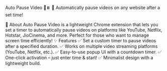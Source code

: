 Auto Pause Video 🎥⏸️
📌 Automatically pause videos on any website after a set time!

🔹 About
Auto Pause Video is a lightweight Chrome extension that lets you set a timer to automatically pause videos on platforms like YouTube, Netflix, Hotstar, JioCinema, and more. Perfect for those who want to manage screen time efficiently!
✨ Features
✅ Set a custom timer to pause videos after a specified duration.
✅ Works on multiple video streaming platforms (YouTube, Netflix, etc.).
✅ Easy-to-use popup UI with a countdown timer.
✅ One-click activation – just enter time & start!
✅ Minimalist design with a lightweight build.

